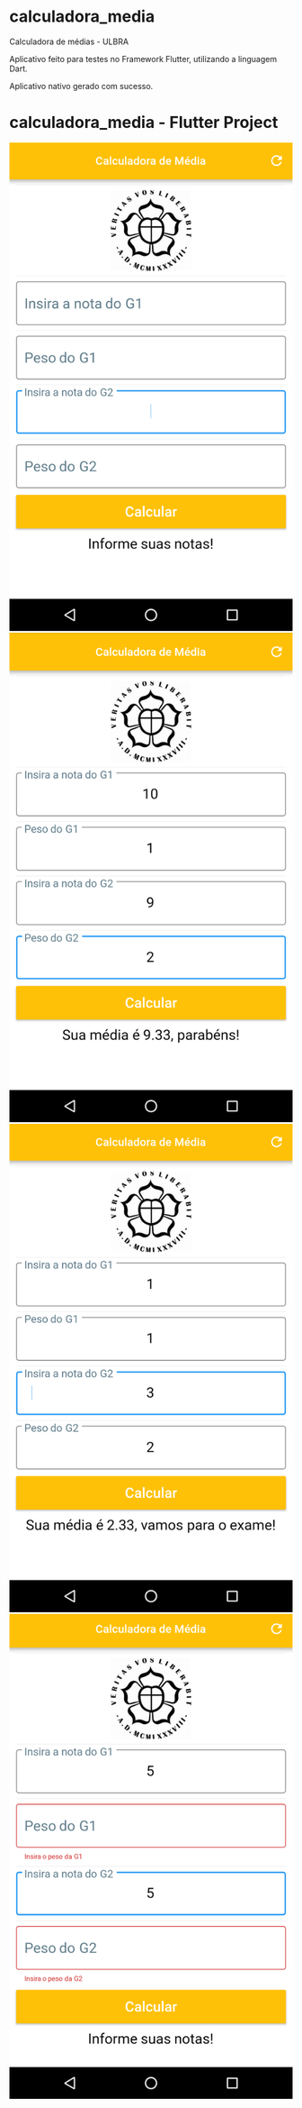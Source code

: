 # calculadora_media

Calculadora de médias - ULBRA

Aplicativo feito para testes no Framework Flutter, utilizando a linguagem Dart. 

Aplicativo nativo gerado com sucesso.

# calculadora_media - Flutter Project

![Home Page](https://github.com/rminossi/calculadora_media/blob/master/images/informe.png)
![Aprovado](https://github.com/rminossi/calculadora_media/blob/master/images/aprovado.png)
![Substituição](https://github.com/rminossi/calculadora_media/blob/master/images/reprovado.png)
![Erro](https://github.com/rminossi/calculadora_media/blob/master/images/Screenshot_20180809-105936.png)


